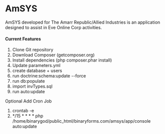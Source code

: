 AmSYS
=====
AmSYS developed for The Amarr Republic/Allied Industries is an application designed to assist in Eve Online Corp activities.

#### Current Features

1. Clone Git repository
2. Download Composer (getcomposer.org)
3. Install dependencies (php composer.phar install)
4. Update parameters.yml
5. create database + users
6. run doctrine:schema:update --force
7. run db:populate
8. import invTypes.sql
9. run auto:update

Optional
Add Cron Job
 1. crontab -e
 2. */15 * * * * php /home/binarygod/public_html/binaryforms.com/amsys/app/console auto:update